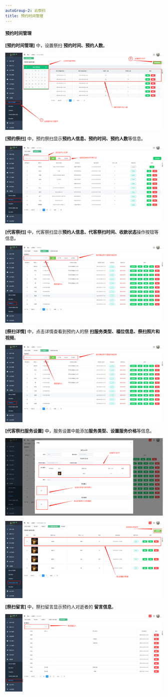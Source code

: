 ```yaml
---
autoGroup-2: 云祭扫
title: 预约时间管理
---
```

#### 预约时间管理

**[预约时间管理]** 中，设置祭扫 **预约时间、预约人数**。

![3](../../.vuepress/public/product/65.png)

**[预约祭扫]** 中，预约祭扫显示**预约人信息、预约时间、预约人数**等信息。

![3](../../.vuepress/public/product/66.png)

**[代客祭扫]** 中，代客祭扫显示**预约人信息、代客祭扫时间、收款状态**操作按钮等信息。

![3](../../.vuepress/public/product/67.png)

**[祭扫详情]** 中，点击详情查看到预约人的祭 **扫服务类型、福位信息、祭扫照片和视频**。

![3](../../.vuepress/public/product/67.png)

**[代客祭扫服务设置]** 中，服务设置中能添加**服务类型、设置服务价格**等信息。

![3](../../.vuepress/public/product/68.png)

![3](../../.vuepress/public/product/69.png)

**[祭扫留言]** 中，祭扫留言显示预约人对逝者的 **留言信息**。

![3](../../.vuepress/public/product/70.png)
